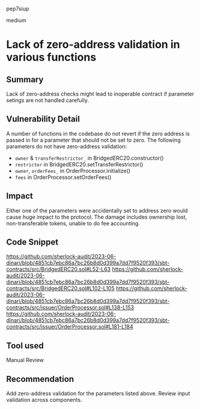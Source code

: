 pep7siup

medium

# Lack of zero-address validation in various functions

## Summary
Lack of zero-address checks might lead to inoperable contract if parameter setings are not handled carefully.

## Vulnerability Detail

A number of functions in the codebase do not revert if the zero address is passed in for a parameter that should not be set to zero.
The following parameters do not have zero-address validation:
- `owner` & `transferRestrictor_` in BridgedERC20.constructor()
- `restrictor` in BridgedERC20.setTransferRestrictor()
- `owner`, `orderFees_` in OrderProcessor.initialize()
- `fees` in OrderProcessor.setOrderFees()

## Impact

Either one of the parameters were accidentally set to address zero would cause huge impact to the protocol. The damage includes ownership lost, non-transferable tokens, unable to do fee accounting.

## Code Snippet
https://github.com/sherlock-audit/2023-06-dinari/blob/4851cb7ebc86a7bc26b8d0d399a7dd7f9520f393/sbt-contracts/src/BridgedERC20.sol#L52-L63
https://github.com/sherlock-audit/2023-06-dinari/blob/4851cb7ebc86a7bc26b8d0d399a7dd7f9520f393/sbt-contracts/src/BridgedERC20.sol#L102-L105
https://github.com/sherlock-audit/2023-06-dinari/blob/4851cb7ebc86a7bc26b8d0d399a7dd7f9520f393/sbt-contracts/src/issuer/OrderProcessor.sol#L138-L153
https://github.com/sherlock-audit/2023-06-dinari/blob/4851cb7ebc86a7bc26b8d0d399a7dd7f9520f393/sbt-contracts/src/issuer/OrderProcessor.sol#L181-L184

## Tool used

Manual Review

## Recommendation

Add zero-address validation for the parameters listed above. Review input validation across components.
